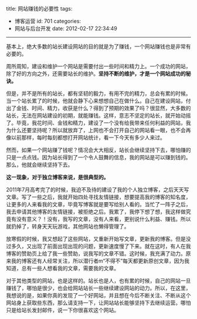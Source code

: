 title: 网站赚钱的必要性
tags:
  - 博客运营
id: 701
categories:
  - 网站与后台开发
date: 2012-02-17 22:34:49
---

基本上，绝大多数的站长建设网站的目的就是为了赚钱，一个网站赚钱也是非常有必要的。

周所周知，建设和维护一个网站是需要付出一些时间和精力上。一个成功的网站，除了好的方向之外，还需要站长的维护。**坚持不断的维护，才是一个网站成功的秘诀。**

但是，并不是所有的站长，都有坚韧的毅力，有用不完的精力，总会有累的时候。当一个站长累了的时候，他就会静下心来想想自己在做什么。自己在建设网站，付出了金钱、时间、精力，收获是什么？得到了预期的效果了吗？很显然，大多数的站长，无法在网站建设的初期，就能赚钱。这样，意志不坚定的站长，就开始动摇了。毕竟，我花时间、金钱和精力，建设了一个没有给我带来任何利益的网站，我为什么还要坚持呢？所以就放弃了，上网也不会打开自己的网站看一眼，也不会再像以前那样，每时每刻都想打开网站统计，看一下今天有多少人来过。

然而，如果一个网站赚了钱呢？情况会大大相反，站长会继续坚持下去，哪怕赚的只是一点点钱。因为站长得到了一个令人鼓舞的信息，我的网站是可以赚到钱的。那么，他就会继续坚持下去。

**这一现象，对于独立博客来说，是很典型的。**

2011年7月高考完了的时候，我迫不及待的建设了我的个人独立博客，之后天天写文章。写了一些之后，我就开始四处寻找友情链接，想要提高我的博客的知名度，让更多的人来看我的文章，毕竟写博客就是要写给别人看的。当忙了一阵子之后，我去申请其他博客的友情链接，被拒绝之后。我累了，我停下想了想，我这样做究竟有没有意义？！没有，我写的文章，没有人来看，更别说什么利益、赚钱。所以就扔掉了，转身天天玩游戏，其他网站也懒得管理了。

放寒假的时候，我又想起了这些网站，又重新开始写文章，更新我的博客。但是没过多久，又出现了前面出现出现的问题，更新速度慢了下来。就在这时，有人在我博客的赞助页上给了我一些赞助，说我写的文章不错。这时候，我充满了动力。原来我的博客还有人经常关注，所以潜行者m“不得不”每天都更新原创文章，因为我知道，总有一些人想看我的文章，需要我的文章。

对于其他类型的网站，也是这样的。站长也是人，也有累的时候，自己的网站一旦赚钱了，哪怕是很少，也会给网站站长一些继续建设网站的动力。所以，在这里，我想说的是，如果你真的发现了一个好网站，并且想在今后不断关注、不断从这个网站身上获取些东西，那么请支持一下，让网站站长能够坚持下去继续运营。哪怕只是给站长发封邮件，说一下你很喜欢这个网站。